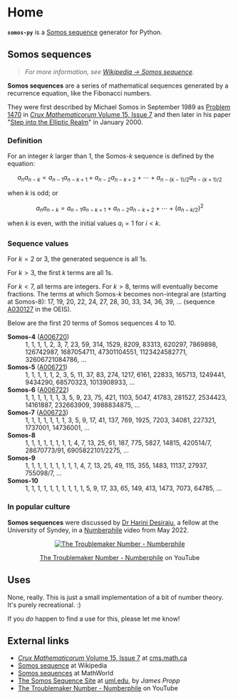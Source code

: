 # Home
**`somos-py`** is a [Somos sequence](https://en.wikipedia.org/wiki/Somos_sequence) generator for Python.

## Somos sequences
> *For more information, see [Wikipedia → Somos sequence](https://en.wikipedia.org/wiki/Somos_sequence).*

**Somos sequences** are a series of mathematical sequences generated by a recurrence equation, like the Fibonacci numbers.

They were first described by Michael Somos in September 1989 as [Problem 1470](https://cms.math.ca/wp-content/uploads/crux-pdfs/Crux_v15n07_Sep.pdf#page=19) in [*Crux Mathematicorum* Volume 15, Issue 7](https://cms.math.ca/wp-content/uploads/crux-pdfs/Crux_v15n07_Sep.pdf) and then later in his paper "[Step into the Elliptic Realm](https://www.cut-the-knot.org/arithmetic/algebra/EllipticSeq.shtml)" in January 2000.

### Definition
For an integer $k$ larger than 1, the Somos-$k$ sequence is defined by the equation:

$$a_{n}a_{{n-k}}=a_{{n-1}}a_{{n-k+1}}+a_{{n-2}}a_{{n-k+2}}+\cdots +a_{{n-(k-1)/2}}a_{{n-(k+1)/2}}$$

when $k$ is odd; or

$$a_{n}a_{{n-k}}=a_{{n-1}}a_{{n-k+1}}+a_{{n-2}}a_{{n-k+2}}+\cdots +(a_{{n-k/2}})^{2}$$

when $k$ is even, with the initial values $a_{i}=1$ for $i < k$.

### Sequence values
For $k = 2$ or $3$, the generated sequence is all $1$s.

For $k > 3$, the first $k$ terms are all $1$s.

For $k < 7$, all terms are integers. For $k > 8$, terms will eventually become fractions. The terms at which Somos-$k$ becomes non-integral are (starting at Somos-$8$): 17, 19, 20, 22, 24, 27, 28, 30, 33, 34, 36, 39, ... (sequence [A030127](https://oeis.org/A030127) in the OEIS).

Below are the first 20 terms of Somos sequences 4 to 10.

<dl>
<dt><b>Somos-4</b> (<a href="https://oeis.org/A006720">A006720</a>)</dt>
<dd>1, 1, 1, 1, 2, 3, 7, 23, 59, 314, 1529, 8209, 83313, 620297, 7869898, 126742987, 1687054711, 47301104551, 1123424582771, 32606721084786, ...</dd>

<dt><b>Somos-5</b> (<a href="https://oeis.org/A006721">A006721</a>)</dt>
<dd>1, 1, 1, 1, 1, 2, 3, 5, 11, 37, 83, 274, 1217, 6161, 22833, 165713, 1249441, 9434290, 68570323, 1013908933, ...</dd>

<dt><b>Somos-6</b> (<a href="https://oeis.org/A006722">A006722</a>)</dt>
<dd>1, 1, 1, 1, 1, 1, 3, 5, 9, 23, 75, 421, 1103, 5047, 41783, 281527, 2534423, 14161887, 232663909, 3988834875, ...</dd>

<dt><b>Somos-7</b> (<a href="https://oeis.org/A006723">A006723</a>)</dt>
<dd>1, 1, 1, 1, 1, 1, 1, 3, 5, 9, 17, 41, 137, 769, 1925, 7203, 34081, 227321, 1737001, 14736001, ...</dd>

<dt><b>Somos-8</b></dt>
<dd>1, 1, 1, 1, 1, 1, 1, 1, 4, 7, 13, 25, 61, 187, 775, 5827, 14815, 420514/7, 28670773/91, 6905822101/2275, ...</dd>

<dt><b>Somos-9</b></dt>
<dd>1, 1, 1, 1, 1, 1, 1, 1, 1, 4, 7, 13, 25, 49, 115, 355, 1483, 11137, 27937, 755098/7, ...</dd>

<dt><b>Somos-10</b></dt>
<dd>1, 1, 1, 1, 1, 1, 1, 1, 1, 1, 5, 9, 17, 33, 65, 149, 413, 1473, 7073, 64785, ...</dd>
</dl>

### In popular culture
**Somos sequences** were discussed by [Dr Harini Desiraju](https://www.sydney.edu.au/science/about/our-people/academic-staff/harini-desiraju.html), a fellow at the University of Syndey, in a [Numberphile](https://www.youtube.com/@numberphile) video from May 2022.

<div align="center">

<a href="https://www.youtube.com/watch?v=p-HN_ICaCyM" title="The Troublemaker Number - Numberphile on YouTube">
<img src="https://img.youtube.com/vi/p-HN_ICaCyM/0.jpg" alt="The Troublemaker Number - Numberphile" href="https://www.youtube.com/watch?v=p-HN_ICaCyM" />
</a>

<a href="https://www.youtube.com/watch?v=p-HN_ICaCyM" title="The Troublemaker Number - Numberphile on YouTube">The Troublemaker Number - Numberphile</a> on YouTube

</div>

## Uses
None, really. This is just a small implementation of a bit of number theory. It's purely recreational. :)

If you *do* happen to find a use for this, please let me know!

## External links
* [*Crux Mathematicorum* Volume 15, Issue 7](https://cms.math.ca/wp-content/uploads/crux-pdfs/Crux_v15n07_Sep.pdf#page=19) at [cms.math.ca](https://cms.math.ca)
* [Somos sequence](https://en.wikipedia.org/wiki/Somos_sequence) at Wikipedia
* [Somos sequences](https://mathworld.wolfram.com/SomosSequence.html) at MathWorld
* [The Somos Sequence Site](https://faculty.uml.edu//jpropp/somos.html) at [uml.edu](https://uml.edu), by *James Propp*
* [The Troublemaker Number - Numberphile](https://www.youtube.com/watch?v=p-HN_ICaCyM) on YouTube
